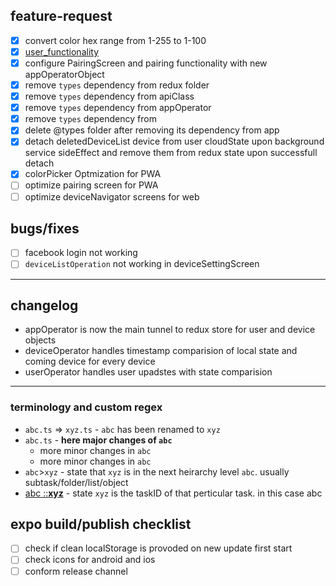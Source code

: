## feature-request

- [x] convert color hex range from 1-255 to 1-100
- [x] [user_functionality](https://app.clickup.com/t/1ve5nj)
- [x] configure PairingScreen and pairing functionality with new appOperatorObject
- [x] remove `types` dependency from redux folder
- [x] remove `types` dependency from apiClass
- [x] remove `types` dependency from appOperator
- [x] remove `types` dependency from
- [x] delete @types folder after removing its dependency from app
- [x] detach deletedDeviceList device from user cloudState upon background service sideEffect and remove them from redux state upon successfull detach
- [x] colorPicker Optmization for PWA
- [ ] optimize pairing screen for PWA
- [ ] optimize deviceNavigator screens for web

## bugs/fixes

- [ ] facebook login not working
- [ ] `deviceListOperation` not working in deviceSettingScreen

---

## changelog

- appOperator is now the main tunnel to redux store for user and device objects
- deviceOperator handles timestamp comparision of local state and coming device for every device
- userOperator handles user upadstes with state comparision

---

### terminology and custom regex

- `abc.ts` => `xyz.ts` - `abc` has been renamed to `xyz`
- `abc.ts` - **here major changes of `abc`**
  - more minor changes in `abc`
  - more minor changes in `abc`
- `abc`>`xyz` - state that `xyz` is in the next heirarchy level `abc`. usually subtask/folder/list/object
- [abc ::**xyz**]() - state `xyz` is the taskID of that perticular task. in this case abc

## expo build/publish checklist

- [ ] check if clean localStorage is provoded on new update first start
- [ ] check icons for android and ios
- [ ] conform release channel
